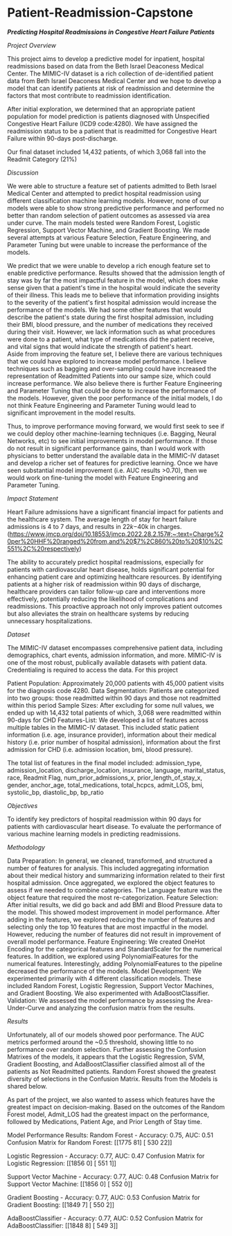 # Patient-Readmission-Capstone

***Predicting Hospital Readmissions in Congestive Heart Failure Patients***

*Project Overview*

  This project aims to develop a predictive model for inpatient, hospital readmissions based on data from the Beth Israel Deaconess Medical Center. The MIMIC-IV dataset is a rich collection of de-identified patient data from Beth Israel Deaconess Medical Center and we hope to develop a model that can identify patients at risk of readmission and determine the factors that most contribute to readmission identification.
  
  After initial exploration, we determined that an appropriate patient population for model prediction is patients diagnosed with Unspecified Congestive Heart Failure (ICD9 code:4280). We have assigned the readmission status to be a patient that is readmitted for Congestive Heart Failure within 90-days post-discharge. 
  
  Our final dataset included 14,432 patients, of which 3,068 fall into the Readmit Category (21%)

  *Discussion*
  
  We were able to structure a feature set of patients admitted to Beth Israel Medical Center and attempted to predict hospital readmission using different classification machine learning models. However, none of our models were able to show strong predictive performance and performed no better than random selection of patient outcomes as assessed via area under curve. The main models tested were Random Forest, Logistic Regression, Support Vector Machine, and Gradient Boosting. We made several attempts at various Feature Selection, Feature Engineering, and Parameter Tuning but were unable to increase the performance of the models.
  
We predict that we were unable to develop a rich enough feature set to enable predictive performance. Results showed that the admission length of stay was by far the most impactful feature in the model, which does make sense given that a patient's time in the hospital would indicate the severity of their illness. This leads me to believe that information providing insights to the severity of the patient's first hospital admission would increase the performance of the models. We had some other features that would describe the patient's state during the first hospital admission, including their BMI, blood pressure, and the number of medications they received during their visit. However, we lack information such as what procedures were done to a patient, what type of medications did the patient receive, and vital signs that would indicate the strength of patient's heart.  
Aside from improving the feature set, I believe there are various techniques that we could have explored to increase model performance. I believe techniques such as bagging and over-sampling could have increased the representation of Readmitted Patients into our sampe size, which could increase performance. We also believe there is further Feature Engineering and Parameter Tuning that could be done to increase the performance of the models. However, given the poor performance of the initial models, I do not think Feature Engineering and Parameter Tuning would lead to significant improvement in the model results. 

Thus, to improve performance moving forward, we would first seek to see if we could deploy other machine-learning techniques (i.e. Bagging, Neural Networks, etc) to see initial improvements in model performance. If those do not result in significant performance gains, than I would work with physicians to better understand the available data in the MIMIC-IV dataset and develop a richer set of features for predictive learning. Once we have seen substantial model improvement (i.e. AUC results >0.70), then we would work on fine-tuning the model with Feature Engineering and Parameter Tuning.

*Impact Statement*

  Heart Failure admissions have a significant financial impact for patients and the healthcare system. The average length of stay for heart failure admissions is 4 to 7 days, and results in $22k-$40k in charges. (https://www.jmcp.org/doi/10.18553/jmcp.2022.28.2.157#:~:text=Charge%20per%20HHF%20ranged%20from,and%20$7%2C860%20to%20$10%2C551%2C%20respectively)
  
  The ability to accurately predict hospital readmissions, especially for patients with cardiovascular heart disease, holds significant potential for enhancing patient care and optimizing healthcare resources. By identifying patients at a higher risk of readmission within 90 days of discharge, healthcare providers can tailor follow-up care and interventions more effectively, potentially reducing the likelihood of complications and readmissions. This proactive approach not only improves patient outcomes but also alleviates the strain on healthcare systems by reducing unnecessary hospitalizations.

*Dataset*

  The MIMIC-IV dataset encompasses comprehensive patient data, including demographics, chart events, admission information, and more. MIMIC-IV is one of the most robust, publically available datasets with patient data. Credentialing is required to access the data. For this project
  
  Patient Population: Approximately 20,000 patients with 45,000 patient visits for the diagnosis code 4280.
  Data Segmentation: Patients are categorized into two groups: those readmitted within 90 days and those not readmitted within this period
  Sample Sizes: After excluding for some null values, we ended up with 14,432 total patients of which, 3,068 were readmitted within 90-days for CHD
  Features-List: We developed a list of features across multiple tables in the MIMIC-IV dataset. This included static patient information (i.e. age, insurance provider), information about their medical history (i.e. prior number of hospital admission), information about the first admission for CHD (i.e. admission location, bmi, blood pressure).
  
  The total list of features in the final model included:
    admission_type, admission_location, discharge_location, insurance, language, marital_status, 
      race, Readmit Flag, num_prior_admissions_x, prior_length_of_stay_x, gender, anchor_age, total_medications, 
      total_hcpcs, admit_LOS, bmi, systolic_bp, diastolic_bp, bp_ratio

*Objectives*

  To identify key predictors of hospital readmission within 90 days for patients with cardiovascular heart disease.
  To evaluate the performance of various machine learning models in predicting readmissions.

*Methodology*

  Data Preparation: In general, we cleaned, transformed, and structured a number of features for analysis. This included aggregating information about their medical history and summarizing information related to their first hospital admission. Once aggregated, we explored the object features to assess if we needed to combine categories. The Language feature was the object feature that required the most re-categorization. 
  Feature Selection: After initial results, we did go back and add BMI and Blood Pressure data to the model. This showed modest improvement in model performance. After adding in the features, we explored reducing the number of features and selecting only the top 10 features that are most impactful in the model. However, reducing the number of features did not result in improvement of overall model performance.
  Feature Engineering: We created OneHot Encoding for the categorical features and StandardScaler for the numerical features. In addition, we explored using PolynomialFeatures for the numerical features. Interestingly, adding PolynomialFeatures to the pipeline decreased the performance of the models. 
  Model Development: We experimented primarily with 4 different classification models. These included Random Forest, Logistic Regression, Support Vector Machines, and Gradient Boosting. We also experimented with AdaBoostClassifier.  
  Validation: We assessed the model performance by assessing the Area-Under-Curve and analyzing the confusion matrix from the results.  

*Results* 

Unfortunately, all of our models showed poor performance. The AUC metrics performed around the ~0.5 threshold, showing little to no performance over random selection. Further assessing the Confusion Matrixes of the models, it appears that the Logistic Regression, SVM, Gradient Boosting, and AdaBoostClassifier classified almost all of the patients as Not Readmitted patients. Random Forest showed the greatest diversity of selections in the Confusion Matrix. Results from the Models is shared below. 

As part of the project, we also wanted to assess which features have the greatest impact on decision-making. Based on the outcomes of the Random Forest model, Admit_LOS had the greatest impact on the performance, followed by Medications, Patient Age, and Prior Length of Stay time. 

Model Performance Results: 
  Random Forest - Accuracy: 0.75, AUC: 0.51
  Confusion Matrix for Random Forest:
  [[1775   81]
   [ 530   22]]
  
   Logistic Regression - Accuracy: 0.77, AUC: 0.47
  Confusion Matrix for Logistic Regression:
  [[1856    0]
   [ 551    1]]
  
   Support Vector Machine - Accuracy: 0.77, AUC: 0.48
  Confusion Matrix for Support Vector Machine:
  [[1856    0]
   [ 552    0]]
  
   Gradient Boosting - Accuracy: 0.77, AUC: 0.53
  Confusion Matrix for Gradient Boosting:
  [[1849    7]
   [ 550    2]]
  
   AdaBoostClassifier - Accuracy: 0.77, AUC: 0.52
  Confusion Matrix for AdaBoostClassifier:
  [[1848    8]
   [ 549    3]]
